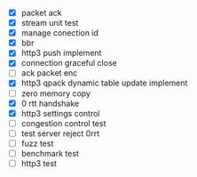 - [x] packet ack
- [x] stream unit test
- [x] manage conection id
- [x] bbr
- [x] http3 push implement
- [x] connection graceful close
- [ ] ack packet enc
- [x] http3 qpack dynamic table update implement
- [ ] zero memory copy
- [x] 0 rtt handshake
- [x] http3 settings control
- [ ] congestion control test
- [ ] test server reject 0rrt 
- [ ] fuzz test
- [ ] benchmark test
- [ ] http3 test